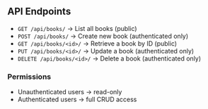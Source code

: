 ## API Endpoints

- `GET /api/books/` → List all books (public)
- `POST /api/books/` → Create new book (authenticated only)
- `GET /api/books/<id>/` → Retrieve a book by ID (public)
- `PUT /api/books/<id>/` → Update a book (authenticated only)
- `DELETE /api/books/<id>/` → Delete a book (authenticated only)

### Permissions
- Unauthenticated users → read-only
- Authenticated users → full CRUD access
